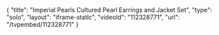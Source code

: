 {
    "title": "Imperial Pearls Cultured Pearl Earrings and Jacket Set",
    "type": "solo",
    "layout": "iframe-static",
    "videoId": "112328771",
    "url": "\/tvpembed\/112328771"
}